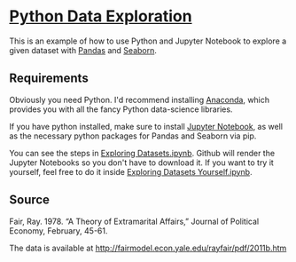 # [Python Data Exploration](https://github.com/MartinSeeler/python-data-exploration.git)

This is an example of how to use Python and Jupyter Notebook to explore a given dataset with [Pandas](http://pandas.pydata.org/) and [Seaborn](https://seaborn.pydata.org/).

## Requirements

Obviously you need Python. I'd recommend installing [Anaconda](anaconda.com), which provides you with all the fancy Python data-science libraries.

If you have python installed, make sure to install [Jupyter Notebook](http://jupyter.org/), as well as the necessary python packages for Pandas and Seaborn via pip.

You can see the steps in [Exploring Datasets.ipynb](https://github.com/MartinSeeler/python-data-exploration/blob/master/Exploring%20Datasets.ipynb). Github will render the Jupyter Notebooks so you don't have to download it. If you want to try it yourself, feel free to do it inside [Exploring Datasets Yourself.ipynb](https://github.com/MartinSeeler/python-data-exploration/blob/master/Exploring%20Datasets%20Yourself.ipynb).

## Source

Fair, Ray. 1978. “A Theory of Extramarital Affairs,” Journal of Political Economy, February, 45-61.

The data is available at http://fairmodel.econ.yale.edu/rayfair/pdf/2011b.htm
